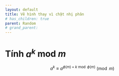 ```yaml
---
layout: default
title: Vẽ hình thay vì chặt nhị phân
# has_children: true
parent: Random
# grand_parent: 
---
```


# Tính $a^{k}$ mod $m$

$$
    a^k \equiv a^{\phi(m) + k \bmod \phi(m)} \pmod m
$$

